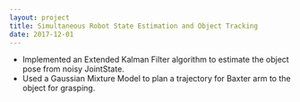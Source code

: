 ```yaml
---
layout: project
title: Simultaneous Robot State Estimation and Object Tracking
date: 2017-12-01
---
```

- Implemented an Extended Kalman Filter algorithm to estimate the object pose from noisy JointState.
- Used a Gaussian Mixture Model to plan a trajectory for Baxter arm to the object for grasping.

